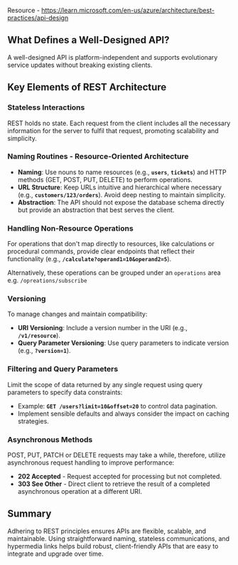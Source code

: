 

Resource - https://learn.microsoft.com/en-us/azure/architecture/best-practices/api-design

## **What Defines a Well-Designed API?**

A well-designed API is platform-independent and supports evolutionary service updates without breaking existing clients.

## **Key Elements of REST Architecture**

### **Stateless Interactions**

REST holds no state. Each request from the client includes all the necessary information for the server to fulfil that request, promoting scalability and simplicity.

### **Naming Routines - Resource-Oriented Architecture**

- **Naming**: Use nouns to name resources (e.g., **`users`**, **`tickets`**) and HTTP methods (GET, POST, PUT, DELETE) to perform operations.
- **URL Structure**: Keep URLs intuitive and hierarchical where necessary (e.g., **`customers/123/orders`**). Avoid deep nesting to maintain simplicity.
- **Abstraction**: The API should not expose the database schema directly but provide an abstraction that best serves the client.

### **Handling Non-Resource Operations**

For operations that don't map directly to resources, like calculations or procedural commands, provide clear endpoints that reflect their functionality (e.g., **`/calculate?operand1=10&operand2=5`**).

Alternatively, these operations can be grouped under an `operations` area e.g. `/opreations/subscribe`

### **Versioning**

To manage changes and maintain compatibility:

- **URI Versioning**: Include a version number in the URI (e.g., **`/v1/resource`**).
- **Query Parameter Versioning**: Use query parameters to indicate version (e.g., **`?version=1`**).

### **Filtering and Query Parameters**

Limit the scope of data returned by any single request using query parameters to specify data constraints:

- Example: **`GET /users?limit=10&offset=20`** to control data pagination.
- Implement sensible defaults and always consider the impact on caching strategies.

### **Asynchronous Methods**

POST, PUT, PATCH or DELETE requests may take a while, therefore, utilize asynchronous request handling to improve performance:

- **202 Accepted** - Request accepted for processing but not completed.
- **303 See Other** - Direct client to retrieve the result of a completed asynchronous operation at a different URI.

## **Summary**

Adhering to REST principles ensures APIs are flexible, scalable, and maintainable. Using straightforward naming, stateless communications, and hypermedia links helps build robust, client-friendly APIs that are easy to integrate and upgrade over time.
